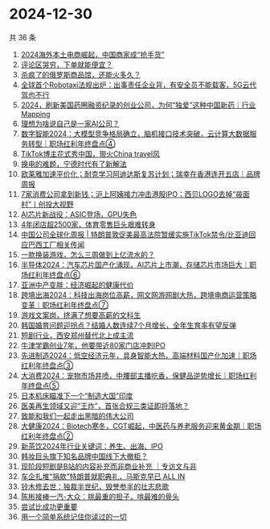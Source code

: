 # 2024-12-30

共 36 条

<!-- BEGIN 36KR -->
<!-- 最后更新时间 2024-12-30 07:13:20 +0800 -->
1. [2024海外本土电商崛起，中国商家成“抢手货”](https://36kr.com/p/3099148595252739)
1. [评论区哭穷，下单就能便宜？](https://36kr.com/p/3098659847458304)
1. [杀疯了的俄罗斯商品馆，还能火多久？](https://36kr.com/p/3099585231093505)
1. [全球首个Robotaxi法规出炉：出事责任企业背，有安全员不能载客，5G云代驾也不行](https://36kr.com/p/3099415639625472)
1. [2024，刷新美国药圈融资纪录的创业公司，为何“独爱”这种中国新药｜行业Mapping](https://36kr.com/p/3098655286824710)
1. [理想为啥说自己是一家AI公司？](https://36kr.com/p/3099280939482882)
1. [数字智能2024：大模型竞争格局确立，脑机接口技术突破，云计算大数据服务转型｜职场红利年终盘点④](https://36kr.com/p/3099584097226501)
1. [TikTok博主花式秀中国，带火China travel风](https://36kr.com/p/3098321003056902)
1. [换电的难题，宁德时代有了新解法](https://36kr.com/p/3098294270856966)
1. [欧莱雅加速平价化；耐克学习阿迪达斯复苏计划；瑞幸在香港连开五店｜品牌周报](https://36kr.com/p/3098635818782215)
1. [7家消费公司拿到新钱；沪上阿姨接力冲击港股IPO；西贝LOGO去掉“莜面村”丨创投大视野](https://36kr.com/p/3097847435218441)
1. [AI芯片新战役：ASIC登场，GPU失色](https://36kr.com/p/3097999754055424)
1. [4年闭店超2500家，体育零售巨头艰难转身](https://36kr.com/p/3098321622634246)
1. [中国公司全球化周报 | 特朗普敦促美最高法院暂缓实施TikTok禁令/比亚迪回应巴西工厂相关传闻](https://36kr.com/p/3098022960500482)
1. [一款换装游戏，怎么三周做到上亿流水的？](https://36kr.com/p/3097171490262792)
1. [半导体2024：汽车芯片国产化涌现，AI芯片上市潮，存储芯片市场巨大｜职场红利年终盘点⑥](https://36kr.com/p/3099604194086402)
1. [亚洲中产变胖：经济崛起的健康代价](https://36kr.com/p/3097790616768009)
1. [跨境出海2024：科技出海岗位高薪，网文网游网剧大热，跨境电商运营策略变革｜职场红利年终盘点⑦](https://36kr.com/p/3099610100452865)
1. [游戏文案岗，挤满了想要高薪的文科生](https://36kr.com/p/3099346036051459)
1. [韩国婚育问题迎拐点？结婚人数连续7个月增长，全年生育率有望反弹](https://36kr.com/p/3098358042299913)
1. [短剧行业，西安郑州替代北上成主流](https://36kr.com/p/3097967044202240)
1. [牛津学霸创业7年，他要带近80家门店冲刺IPO](https://36kr.com/p/3098031175503624)
1. [先进制造2024：低空经济元年，具身智能大热，高端材料国产化加速｜职场红利年终盘点③](https://36kr.com/p/3099392364859136)
1. [大消费2024：宠物市场井喷，中腰部主播吃香，保健品逆势增长｜职场红利年终盘点⑤](https://36kr.com/p/3099599153581568)
1. [日本机床瞄准下一个“制造大国”印度](https://36kr.com/p/3097790539795971)
1. [医美再生领域又迎“王炸”，首张合规三类证即将落地？](https://36kr.com/p/3099177887944196)
1. [致能和我们一起走出黑暗的伟大公司](https://36kr.com/p/3099373955960578)
1. [大健康2024：Biotech寒冬，CGT崛起，中医药与养老服务迎来黄金期｜职场红利年终盘点②](https://36kr.com/p/3099381280722691)
1. [新茶饮2024年行业关键词：养生、出海、IPO](https://36kr.com/p/3098014529768965)
1. [韩妆巨头旗下知名品牌中国线下大撤柜？](https://36kr.com/p/3098599809715719)
1. [现阶段短剧是B站的内容补充而非商业补充 ｜专访文与非](https://36kr.com/p/3098529422560769)
1. [车企扎堆“捐款”特朗普就职典礼，马斯克早已 ALL IN](https://36kr.com/p/3099206380949255)
1. [铃木修去世：独裁半世纪，毁誉参半的壮志悲歌](https://36kr.com/p/3097791859674633)
1. [陈彬接棒一汽-大众：挑最重的担子，啃最难的骨头](https://36kr.com/p/3097791754767872)
1. [尝试比成功更重要](https://36kr.com/p/3092812075972999)
1. [用一个简单系统记住你读过的一切](https://36kr.com/p/3090109759863171)
<!-- END 36KR -->